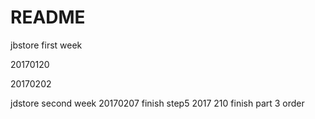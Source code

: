 # README

jbstore first week

20170120

20170202

jdstore second week
20170207 finish step5
2017 210 finish part 3 order
